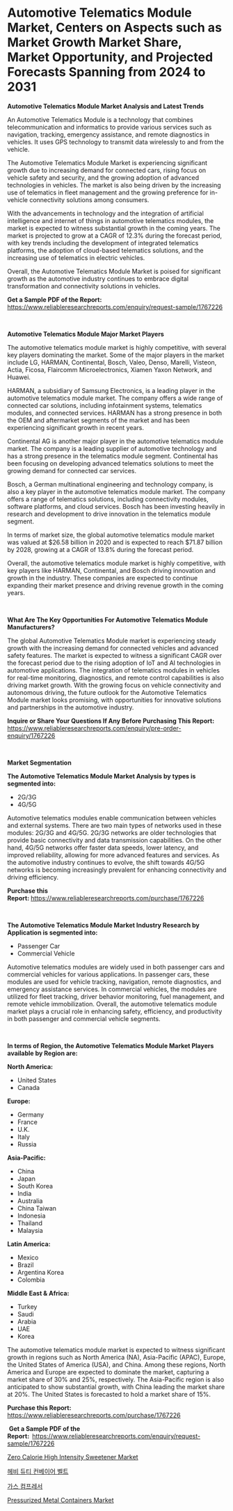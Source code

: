 <p><h1>Automotive Telematics Module Market, Centers on Aspects such as Market Growth Market Share, Market Opportunity, and Projected Forecasts Spanning from 2024 to 2031</h1></p><p><strong>Automotive Telematics Module Market Analysis and Latest Trends</strong></p>
<p><p>An Automotive Telematics Module is a technology that combines telecommunication and informatics to provide various services such as navigation, tracking, emergency assistance, and remote diagnostics in vehicles. It uses GPS technology to transmit data wirelessly to and from the vehicle.</p><p>The Automotive Telematics Module Market is experiencing significant growth due to increasing demand for connected cars, rising focus on vehicle safety and security, and the growing adoption of advanced technologies in vehicles. The market is also being driven by the increasing use of telematics in fleet management and the growing preference for in-vehicle connectivity solutions among consumers.</p><p>With the advancements in technology and the integration of artificial intelligence and internet of things in automotive telematics modules, the market is expected to witness substantial growth in the coming years. The market is projected to grow at a CAGR of 12.3% during the forecast period, with key trends including the development of integrated telematics platforms, the adoption of cloud-based telematics solutions, and the increasing use of telematics in electric vehicles.</p><p>Overall, the Automotive Telematics Module Market is poised for significant growth as the automotive industry continues to embrace digital transformation and connectivity solutions in vehicles.</p></p>
<p><strong>Get a Sample PDF of the Report:&nbsp;</strong> <a href="https://www.reliableresearchreports.com/enquiry/request-sample/1767226">https://www.reliableresearchreports.com/enquiry/request-sample/1767226</a></p>
<p>&nbsp;</p>
<p><strong>Automotive Telematics Module Major Market Players</strong></p>
<p><p>The automotive telematics module market is highly competitive, with several key players dominating the market. Some of the major players in the market include LG, HARMAN, Continental, Bosch, Valeo, Denso, Marelli, Visteon, Actia, Ficosa, Flaircomm Microelectronics, Xiamen Yaxon Network, and Huawei.</p><p>HARMAN, a subsidiary of Samsung Electronics, is a leading player in the automotive telematics module market. The company offers a wide range of connected car solutions, including infotainment systems, telematics modules, and connected services. HARMAN has a strong presence in both the OEM and aftermarket segments of the market and has been experiencing significant growth in recent years.</p><p>Continental AG is another major player in the automotive telematics module market. The company is a leading supplier of automotive technology and has a strong presence in the telematics module segment. Continental has been focusing on developing advanced telematics solutions to meet the growing demand for connected car services.</p><p>Bosch, a German multinational engineering and technology company, is also a key player in the automotive telematics module market. The company offers a range of telematics solutions, including connectivity modules, software platforms, and cloud services. Bosch has been investing heavily in research and development to drive innovation in the telematics module segment.</p><p>In terms of market size, the global automotive telematics module market was valued at $26.58 billion in 2020 and is expected to reach $71.87 billion by 2028, growing at a CAGR of 13.8% during the forecast period.</p><p>Overall, the automotive telematics module market is highly competitive, with key players like HARMAN, Continental, and Bosch driving innovation and growth in the industry. These companies are expected to continue expanding their market presence and driving revenue growth in the coming years.</p></p>
<p>&nbsp;</p>
<p><strong>What Are The Key Opportunities For Automotive Telematics Module Manufacturers?</strong></p>
<p><p>The global Automotive Telematics Module market is experiencing steady growth with the increasing demand for connected vehicles and advanced safety features. The market is expected to witness a significant CAGR over the forecast period due to the rising adoption of IoT and AI technologies in automotive applications. The integration of telematics modules in vehicles for real-time monitoring, diagnostics, and remote control capabilities is also driving market growth. With the growing focus on vehicle connectivity and autonomous driving, the future outlook for the Automotive Telematics Module market looks promising, with opportunities for innovative solutions and partnerships in the automotive industry.</p></p>
<p><strong>Inquire or Share Your Questions If Any Before Purchasing This Report:</strong> <a href="https://www.reliableresearchreports.com/enquiry/pre-order-enquiry/1767226">https://www.reliableresearchreports.com/enquiry/pre-order-enquiry/1767226</a></p>
<p>&nbsp;</p>
<p><strong>Market Segmentation</strong></p>
<p><strong>The Automotive Telematics Module Market Analysis by types is segmented into:</strong></p>
<p><ul><li>2G/3G</li><li>4G/5G</li></ul></p>
<p><p>Automotive telematics modules enable communication between vehicles and external systems. There are two main types of networks used in these modules: 2G/3G and 4G/5G. 2G/3G networks are older technologies that provide basic connectivity and data transmission capabilities. On the other hand, 4G/5G networks offer faster data speeds, lower latency, and improved reliability, allowing for more advanced features and services. As the automotive industry continues to evolve, the shift towards 4G/5G networks is becoming increasingly prevalent for enhancing connectivity and driving efficiency.</p></p>
<p><strong>Purchase this Report:&nbsp;</strong><a href="https://www.reliableresearchreports.com/purchase/1767226">https://www.reliableresearchreports.com/purchase/1767226</a></p>
<p>&nbsp;</p>
<p><strong>The Automotive Telematics Module Market Industry Research by Application is segmented into:</strong></p>
<p><ul><li>Passenger Car</li><li>Commercial Vehicle</li></ul></p>
<p><p>Automotive telematics modules are widely used in both passenger cars and commercial vehicles for various applications. In passenger cars, these modules are used for vehicle tracking, navigation, remote diagnostics, and emergency assistance services. In commercial vehicles, the modules are utilized for fleet tracking, driver behavior monitoring, fuel management, and remote vehicle immobilization. Overall, the automotive telematics module market plays a crucial role in enhancing safety, efficiency, and productivity in both passenger and commercial vehicle segments.</p></p>
<p>&nbsp;</p>
<p><strong>In terms of Region, the Automotive Telematics Module Market Players available by Region are:</strong></p>
<p>
    <p> <strong> North America: </strong>
        <ul>
            <li>United States</li>
            <li>Canada</li>
        </ul>
        </p> 
    <p> <strong> Europe: </strong>
        <ul>
            <li>Germany</li>
            <li>France</li>
            <li>U.K.</li>
            <li>Italy</li>
            <li>Russia</li>
        </ul>
        </p> 
    <p> <strong> Asia-Pacific: </strong>
        <ul>
            <li>China</li>
            <li>Japan</li>
            <li>South Korea</li>
            <li>India</li>
            <li>Australia</li>
            <li>China Taiwan</li>
            <li>Indonesia</li>
            <li>Thailand</li>
            <li>Malaysia</li>
        </ul>
        </p> 
    <p> <strong> Latin America: </strong>
        <ul>
            <li>Mexico</li>
            <li>Brazil</li>
            <li>Argentina Korea</li>
            <li>Colombia</li>
        </ul>
        </p> 
    <p> <strong> Middle East & Africa: </strong>
        <ul>
            <li>Turkey</li>
            <li>Saudi</li>
            <li>Arabia</li>
            <li>UAE</li>
            <li>Korea</li>
        </ul>
    </p>
    </p>
<p><p>The automotive telematics module market is expected to witness significant growth in regions such as North America (NA), Asia-Pacific (APAC), Europe, the United States of America (USA), and China. Among these regions, North America and Europe are expected to dominate the market, capturing a market share of 30% and 25%, respectively. The Asia-Pacific region is also anticipated to show substantial growth, with China leading the market share at 20%. The United States is forecasted to hold a market share of 15%.</p></p>
<p><strong>Purchase this Report: </strong><a href="https://www.reliableresearchreports.com/purchase/1767226">https://www.reliableresearchreports.com/purchase/1767226</a></p>
<p>&nbsp;<strong>Get a Sample PDF of the Report:&nbsp;&nbsp;</strong><a href="https://www.reliableresearchreports.com/enquiry/request-sample/1767226">https://www.reliableresearchreports.com/enquiry/request-sample/1767226</a></p>
<p><strong></strong></p>
<p><p><a href="https://view.publitas.com/reportprime-1/zero-calorie-high-intensity-sweetener-market-analysis-and-market-size-global-industry-overview-market-segmentation-and-forecast-2023-to-2030/">Zero Calorie High Intensity Sweetener Market</a></p><p><a href="https://medium.com/@kenza.eliraki/%EC%A4%91%EB%9F%89-%EC%9A%B4%EC%86%A1-%EB%B2%A8%ED%8A%B8-%EC%8B%9C%EC%9E%A5-%EA%B7%9C%EB%AA%A8-cagr-%ED%8A%B8%EB%A0%8C%EB%93%9C-2024-2030-c9fb566b1d6e">헤비 듀티 컨베이어 벨트</a></p><p><a href="https://medium.com/@kenza.eliraki/%EA%B0%80%EC%8A%A4-%EC%95%95%EC%B6%95%EA%B8%B0-%EC%8B%9C%EC%9E%A5-%EC%9C%A0%ED%98%95-%EC%9D%91%EC%9A%A9-%EB%B0%8F-%EC%A7%80%EB%A6%AC%EC%97%90-%EB%8C%80%ED%95%9C-%ED%8F%AC%EA%B4%84%EC%A0%81-%ED%8F%89%EA%B0%80-11eb6d370729">가스 컴프레서</a></p><p><a href="https://natural-crush-b99.notion.site/Pressurized-Metal-Containers-Market-Size-Market-Share-and-Global-Market-Analysis-Report-2024-203-08f3f3798df64230a97e165e2c4f6561">Pressurized Metal Containers Market</a></p></p>